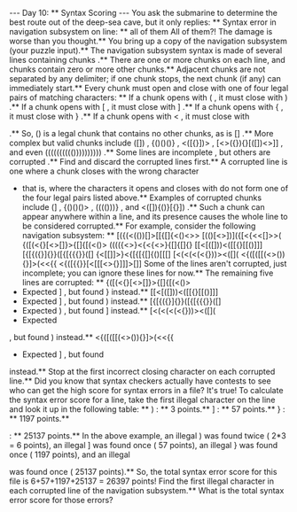 --- Day 10: ** Syntax Scoring ---
You ask the submarine to determine the best route out of the deep-sea cave, but it only replies: **
Syntax error in navigation subsystem on line: **
all of them
All of them?!
The damage is worse than you thought.** You bring up a copy of the navigation subsystem (your puzzle input).**
The navigation subsystem syntax is made of several lines containing
chunks
.** There are one or more chunks on each line, and chunks contain zero or more other chunks.** Adjacent chunks are not separated by any delimiter; if one chunk stops, the next chunk (if any) can immediately start.** Every chunk must
open
and
close
with one of four legal pairs of matching characters: **
If a chunk opens with
(
, it must close with
)
.**
If a chunk opens with
[
, it must close with
]
.**
If a chunk opens with
{
, it must close with
}
.**
If a chunk opens with
<
, it must close with
>
.**
So,
()
is a legal chunk that contains no other chunks, as is
[]
.** More complex but valid chunks include
([])
,
{()()()}
,
<([{}])>
,
[<>({}){}[([])<>]]
, and even
(((((((((())))))))))
.**
Some lines are
incomplete
, but others are
corrupted
.** Find and discard the corrupted lines first.**
A corrupted line is one where a chunk
closes with the wrong character
- that is, where the characters it opens and closes with do not form one of the four legal pairs listed above.**
Examples of corrupted chunks include
(]
,
{()()()>
,
(((()))}
, and
<([]){()}[{}])
.** Such a chunk can appear anywhere within a line, and its presence causes the whole line to be considered corrupted.**
For example, consider the following navigation subsystem: **
[({(<(())[]>[[{[]{<()<>>
[(()[<>])]({[<{<<[]>>(
{([(<{}[<>[]}>{[]{[(<()>
(((({<>}<{<{<>}{[]{[]{}
[[<[([]))<([[{}[[()]]]
[{[{({}]{}}([{[{{{}}([]
{<[[]]>}<{[{[{[]{()[[[]
[<(<(<(<{}))><([]([]()
<{([([[(<>()){}]>(<<{{
<{([{{}}[<[[[<>{}]]]>[]]
Some of the lines aren't corrupted, just incomplete; you can ignore these lines for now.** The remaining five lines are corrupted: **
{([(<{}[<>[]}>{[]{[(<()>
- Expected
]
, but found
}
instead.**
[[<[([]))<([[{}[[()]]]
- Expected
]
, but found
)
instead.**
[{[{({}]{}}([{[{{{}}([]
- Expected
)
, but found
]
instead.**
[<(<(<(<{}))><([]([]()
- Expected
>
, but found
)
instead.**
<{([([[(<>()){}]>(<<{{
- Expected
]
, but found
>
instead.**
Stop at the first incorrect closing character on each corrupted line.**
Did you know that syntax checkers actually have contests to see who can get the high score for syntax errors in a file? It's true! To calculate the syntax error score for a line, take the
first illegal character
on the line and look it up in the following table: **
)
: **
3
points.**
]
: **
57
points.**
}
: **
1197
points.**
>
: **
25137
points.**
In the above example, an illegal
)
was found twice (
2*3 =
6
points), an illegal
]
was found once (
57
points), an illegal
}
was found once (
1197
points), and an illegal
>
was found once (
25137
points).** So, the total syntax error score for this file is
6+57+1197+25137 =
26397
points!
Find the first illegal character in each corrupted line of the navigation subsystem.**
What is the total syntax error score for those errors?
